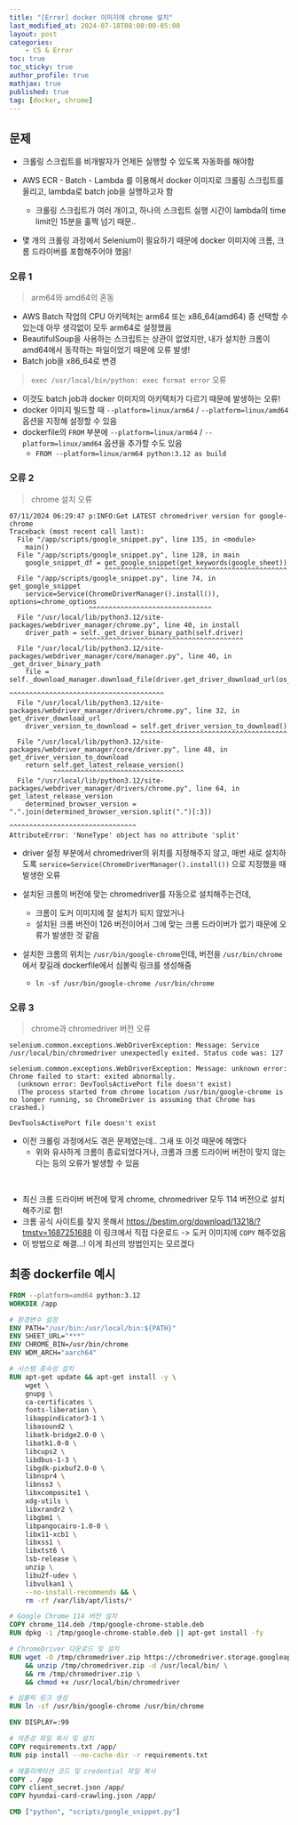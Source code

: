 ```yaml
---
title: "[Error] docker 이미지에 chrome 설치"
last_modified_at: 2024-07-18T08:00:00-05:00
layout: post
categories:
    - CS & Error
toc: true
toc_sticky: true
author_profile: true
mathjax: true
published: true
tag: [docker, chrome]
---
```


## 문제

- 크롤링 스크립트를 비개발자가 언제든 실행할 수 있도록 자동화를 해야함
- AWS ECR - Batch - Lambda 를 이용해서 docker 이미지로 크롤링 스크립트를 올리고, lambda로 batch job을 실행하고자 함 
    - 크롤링 스크립트가 여러 개이고, 하나의 스크립트 실행 시간이 lambda의 time limit인 15분을 훌쩍 넘기 때문..

- 몇 개의 크롤링 과정에서 Selenium이 필요하기 때문에 docker 이미지에 크롬, 크롬 드라이버를 포함해주어야 했음!

### 오류 1

> arm64와 amd64의 혼동

- AWS Batch 작업의 CPU 아키텍처는 arm64 또는 x86_64(amd64) 중 선택할 수 있는데 아무 생각없이 모두 arm64로 설정했음
- BeautifulSoup을 사용하는 스크립트는 상관이 없었지만, 내가 설치한 크롬이 amd64에서 동작하는 파일이었기 때문에 오류 발생!
- Batch job을 x86_64로 변경

> `exec /usr/local/bin/python: exec format error` 오류

- 이것도 batch job과 docker 이미지의 아키텍처가 다르기 때문에 발생하는 오류!
- docker 이미지 빌드할 때 `--platform=linux/arm64` / `--platform=linux/amd64` 옵션을 지정해 설정할 수 있음
- dockerfile의 `FROM` 부분에 `--platform=linux/arm64` / `--platform=linux/amd64` 옵션을 추가할 수도 있음
    - `FROM --platform=linux/arm64 python:3.12 as build`


### 오류 2

> chrome 설치 오류

```log
07/11/2024 06:29:47 p:INFO:Get LATEST chromedriver version for google-chrome
Traceback (most recent call last):
  File "/app/scripts/google_snippet.py", line 135, in <module>
    main()
  File "/app/scripts/google_snippet.py", line 128, in main
    google_snippet_df = get_google_snippet(get_keywords(google_sheet))
                        ^^^^^^^^^^^^^^^^^^^^^^^^^^^^^^^^^^^^^^^^^^^^^^
  File "/app/scripts/google_snippet.py", line 74, in get_google_snippet
    service=Service(ChromeDriverManager().install()), options=chrome_options
                    ^^^^^^^^^^^^^^^^^^^^^^^^^^^^^^^
  File "/usr/local/lib/python3.12/site-packages/webdriver_manager/chrome.py", line 40, in install
    driver_path = self._get_driver_binary_path(self.driver)
                  ^^^^^^^^^^^^^^^^^^^^^^^^^^^^^^^^^^^^^^^^^
  File "/usr/local/lib/python3.12/site-packages/webdriver_manager/core/manager.py", line 40, in _get_driver_binary_path
    file = self._download_manager.download_file(driver.get_driver_download_url(os_type))
                                                ^^^^^^^^^^^^^^^^^^^^^^^^^^^^^^^^^^^^^^^
  File "/usr/local/lib/python3.12/site-packages/webdriver_manager/drivers/chrome.py", line 32, in get_driver_download_url
    driver_version_to_download = self.get_driver_version_to_download()
                                 ^^^^^^^^^^^^^^^^^^^^^^^^^^^^^^^^^^^^^
  File "/usr/local/lib/python3.12/site-packages/webdriver_manager/core/driver.py", line 48, in get_driver_version_to_download
    return self.get_latest_release_version()
           ^^^^^^^^^^^^^^^^^^^^^^^^^^^^^^^^^
  File "/usr/local/lib/python3.12/site-packages/webdriver_manager/drivers/chrome.py", line 64, in get_latest_release_version
    determined_browser_version = ".".join(determined_browser_version.split(".")[:3])
                                          ^^^^^^^^^^^^^^^^^^^^^^^^^^^^^^^^
AttributeError: 'NoneType' object has no attribute 'split'
```

- driver 설정 부분에서 chromedriver의 위치를 지정해주지 않고, 매번 새로 설치하도록 `service=Service(ChromeDriverManager().install())` 으로 지정했을 때 발생한 오류
- 설치된 크롬의 버전에 맞는 chromedriver를 자동으로 설치해주는건데,
    - 크롬이 도커 이미지에 잘 설치가 되지 않았거나
    - 설치된 크롬 버전이 126 버전이어서 그에 맞는 크롬 드라이버가 없기 때문에 오류가 발생한 것 같음

- 설치한 크롬의 위치는 `/usr/bin/google-chrome`인데, 버전을 `/usr/bin/chrome`에서 찾길래 dockerfile에서 심볼릭 링크를 생성해줌
    - `ln -sf /usr/bin/google-chrome /usr/bin/chrome`


### 오류 3

> chrome과 chromedriver 버전 오류

```log
selenium.common.exceptions.WebDriverException: Message: Service /usr/local/bin/chromedriver unexpectedly exited. Status code was: 127
```

```log
selenium.common.exceptions.WebDriverException: Message: unknown error: Chrome failed to start: exited abnormally.
  (unknown error: DevToolsActivePort file doesn't exist)
  (The process started from chrome location /usr/bin/google-chrome is no longer running, so ChromeDriver is assuming that Chrome has crashed.)
```

```log
DevToolsActivePort file doesn't exist
```

- 이전 크롤링 과정에서도 겪은 문제였는데.. 그새 또 이것 때문에 헤맸다
    - 위와 유사하게 크롬이 종료되었다거나, 크롬과 크롬 드라이버 버전이 맞지 않는다는 등의 오류가 발생할 수 있음


<br>

- 최신 크롬 드라이버 버전에 맞게 chrome, chromedriver 모두 114 버전으로 설치해주기로 함!
- 크롬 공식 사이트를 찾지 못해서 https://bestim.org/download/13218/?tmstv=1687251688 이 링크에서 직접 다운로드 -> 도커 이미지에 `COPY` 해주었음
- 이 방법으로 해결...! 이게 최선의 방법인지는 모르겠다


## 최종 dockerfile 예시

```dockerfile
FROM --platform=amd64 python:3.12
WORKDIR /app

# 환경변수 설정
ENV PATH="/usr/bin:/usr/local/bin:${PATH}"
ENV SHEET_URL="***"
ENV CHROME_BIN=/usr/bin/chrome 
ENV WDM_ARCH="aarch64"

# 시스템 종속성 설치
RUN apt-get update && apt-get install -y \
    wget \
    gnupg \
    ca-certificates \
    fonts-liberation \
    libappindicator3-1 \
    libasound2 \
    libatk-bridge2.0-0 \
    libatk1.0-0 \
    libcups2 \
    libdbus-1-3 \
    libgdk-pixbuf2.0-0 \
    libnspr4 \
    libnss3 \
    libxcomposite1 \
    xdg-utils \
    libxrandr2 \
    libgbm1 \
    libpangocairo-1.0-0 \
    libx11-xcb1 \
    libxss1 \
    libxtst6 \
    lsb-release \
    unzip \
    libu2f-udev \
    libvulkan1 \
    --no-install-recommends && \
    rm -rf /var/lib/apt/lists/*

# Google Chrome 114 버전 설치
COPY chrome_114.deb /tmp/google-chrome-stable.deb
RUN dpkg -i /tmp/google-chrome-stable.deb || apt-get install -fy

# ChromeDriver 다운로드 및 설치
RUN wget -O /tmp/chromedriver.zip https://chromedriver.storage.googleapis.com/114.0.5735.90/chromedriver_linux64.zip \
    && unzip /tmp/chromedriver.zip -d /usr/local/bin/ \
    && rm /tmp/chromedriver.zip \
    && chmod +x /usr/local/bin/chromedriver

# 심볼릭 링크 생성
RUN ln -sf /usr/bin/google-chrome /usr/bin/chrome

ENV DISPLAY=:99

# 의존성 파일 복사 및 설치
COPY requirements.txt /app/
RUN pip install --no-cache-dir -r requirements.txt

# 애플리케이션 코드 및 credential 파일 복사
COPY . /app
COPY client_secret.json /app/
COPY hyundai-card-crawling.json /app/

CMD ["python", "scripts/google_snippet.py"]
```